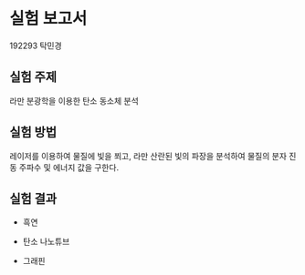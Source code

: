 # 실험 보고서

192293 탁민경

## 실험 주제

라만 분광학을 이용한 탄소 동소체 분석

## 실험 방법

 레이저를 이용하여 물질에 빛을 쬐고, 라만 산란된 빛의 파장을 분석하여 물질의 분자 진동 주파수 및 에너지 값을 구한다.

## 실험 결과

* 흑연
  
* 탄소 나노튜브
  
* 그래핀
  
  

